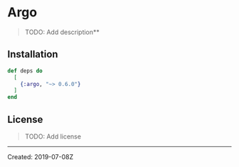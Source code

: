 # Argo

> TODO: Add description**


## Installation

```elixir
def deps do
  [
    {:argo, "~> 0.6.0"}
  ]
end
```

## License

> TODO: Add license

----
Created:  2019-07-08Z
